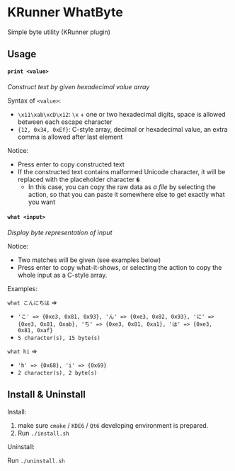 # KRunner WhatByte

Simple byte utility (KRunner plugin)

## Usage

#### `print <value>`

*Construct text by given hexadecimal value array*

Syntax of `<value>`:
  - `\x11\xab\xcD\x12`: `\x` + one or two hexadecimal digits, space is allowed between each escape character
  - `{12, 0x34, 0xEf}`: C-style array, decimal or hexadecimal value, an extra comma is allowed after last element

Notice:
  - Press enter to copy constructed text
  - If the constructed text contains malformed Unicode character, it will be replaced with the placeholder character `�` 
    - In this case, you can copy the raw data as *a file* by selecting the action, so that you can paste it somewhere else to get exactly what you want


#### `what <input>`

*Display byte representation of input*

Notice:
  - Two matches will be given (see examples below)
  - Press enter to copy what-it-shows, or selecting the action to copy the whole input as a C-style array.

Examples:

`what こんにちは` =>
  - `'こ' => {0xe3, 0x81, 0x93}, 'ん' => {0xe3, 0x82, 0x93}, 'に' => {0xe3, 0x81, 0xab}, 'ち' => {0xe3, 0x81, 0xa1}, 'は' => {0xe3, 0x81, 0xaf}`
  - `5 character(s), 15 byte(s)`

`what hi` => 
  - `'h' => {0x68}, 'i' => {0x69}`
  - `2 character(s), 2 byte(s)`

## Install & Uninstall

Install:

1. make sure `cmake` / `KDE6` / `Qt6` developing environment is prepared.
2. Run `./install.sh`

Uninstall:

Run `./uninstall.sh`
